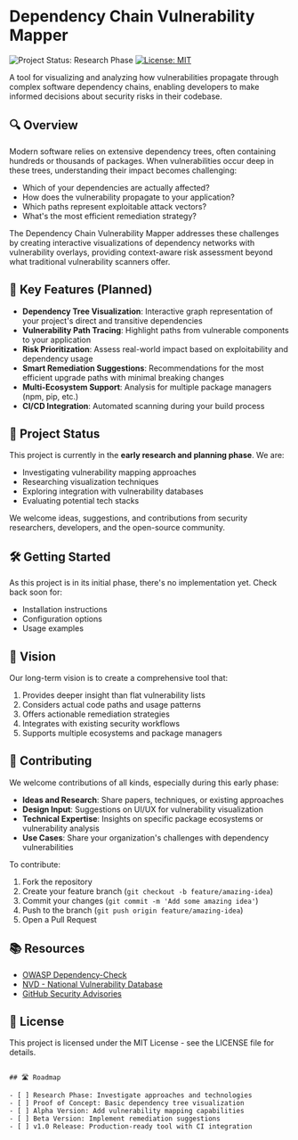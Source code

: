# Dependency Chain Vulnerability Mapper

![Project Status: Research Phase](https://img.shields.io/badge/Status-Research%20Phase-blue)
[![License: MIT](https://img.shields.io/badge/License-MIT-yellow.svg)](https://opensource.org/licenses/MIT)

A tool for visualizing and analyzing how vulnerabilities propagate through complex software dependency chains, enabling developers to make informed decisions about security risks in their codebase.

## 🔍 Overview

Modern software relies on extensive dependency trees, often containing hundreds or thousands of packages. When vulnerabilities occur deep in these trees, understanding their impact becomes challenging:

- Which of your dependencies are actually affected?
- How does the vulnerability propagate to your application?
- Which paths represent exploitable attack vectors?
- What's the most efficient remediation strategy?

The Dependency Chain Vulnerability Mapper addresses these challenges by creating interactive visualizations of dependency networks with vulnerability overlays, providing context-aware risk assessment beyond what traditional vulnerability scanners offer.

## 🌟 Key Features (Planned)

- **Dependency Tree Visualization**: Interactive graph representation of your project's direct and transitive dependencies
- **Vulnerability Path Tracing**: Highlight paths from vulnerable components to your application
- **Risk Prioritization**: Assess real-world impact based on exploitability and dependency usage
- **Smart Remediation Suggestions**: Recommendations for the most efficient upgrade paths with minimal breaking changes
- **Multi-Ecosystem Support**: Analysis for multiple package managers (npm, pip, etc.)
- **CI/CD Integration**: Automated scanning during your build process

## 🚧 Project Status

This project is currently in the **early research and planning phase**. We are:

- Investigating vulnerability mapping approaches
- Researching visualization techniques
- Exploring integration with vulnerability databases
- Evaluating potential tech stacks

We welcome ideas, suggestions, and contributions from security researchers, developers, and the open-source community.

## 🛠️ Getting Started

As this project is in its initial phase, there's no implementation yet. Check back soon for:

- Installation instructions
- Configuration options
- Usage examples

## 🔮 Vision

Our long-term vision is to create a comprehensive tool that:

1. Provides deeper insight than flat vulnerability lists
2. Considers actual code paths and usage patterns
3. Offers actionable remediation strategies
4. Integrates with existing security workflows
5. Supports multiple ecosystems and package managers

## 🤝 Contributing

We welcome contributions of all kinds, especially during this early phase:

- **Ideas and Research**: Share papers, techniques, or existing approaches
- **Design Input**: Suggestions on UI/UX for vulnerability visualization
- **Technical Expertise**: Insights on specific package ecosystems or vulnerability analysis
- **Use Cases**: Share your organization's challenges with dependency vulnerabilities

To contribute:
1. Fork the repository
2. Create your feature branch (`git checkout -b feature/amazing-idea`)
3. Commit your changes (`git commit -m 'Add some amazing idea'`)
4. Push to the branch (`git push origin feature/amazing-idea`)
5. Open a Pull Request

## 📚 Resources

- [OWASP Dependency-Check](https://owasp.org/www-project-dependency-check/)
- [NVD - National Vulnerability Database](https://nvd.nist.gov/)
- [GitHub Security Advisories](https://github.com/advisories)

## 📄 License

This project is licensed under the MIT License - see the LICENSE file for details.
```

## 🛣️ Roadmap

- [ ] Research Phase: Investigate approaches and technologies
- [ ] Proof of Concept: Basic dependency tree visualization
- [ ] Alpha Version: Add vulnerability mapping capabilities
- [ ] Beta Version: Implement remediation suggestions
- [ ] v1.0 Release: Production-ready tool with CI integration
